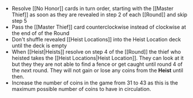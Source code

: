 - Resolve [[No Honor]] cards in turn order, starting with the [[Master Thief]] as soon as they are revealed in step 2 of each [[Round]] and skip step 5
- Pass the [[Master Thief]] card counterclockwise instead of clockwise at the end of of the Round
- Don't shuffle revealed [[Heist Locations]] into the Heist Location deck until the deck is empty
- When [[Heist|Heists]] resolve on step 4 of the [[Round]] the thief who heisted takes the [[Heist Locations|Heist Location]]. They can look at it but they they are not able to find a fence or get caught until round 4 of the *nex*t round. They will not gain or lose any coins from the **Heist** until then.
- Increase the number of coins in the game from 31 to 43 as this is the maximum possible number of coins to have in circulation.